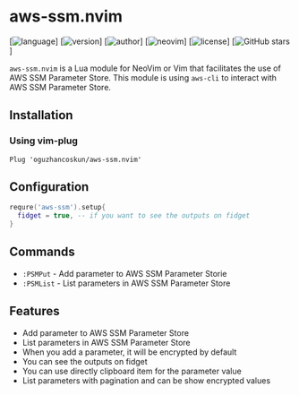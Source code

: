 # aws-ssm.nvim

[![language](https://img.shields.io/badge/language-lua-yellow)]
[![version](https://img.shields.io/badge/version-0.1.0-blue)]
[![author](https://img.shields.io/badge/author-oguzhancoskun-blue)]
[![neovim](https://img.shields.io/badge/neovim-0.5%2B-green)]
[![license](https://img.shields.io/github/license/oguzhancoskun/aws-ssm.nvim)]
[![GitHub stars](https://img.shields.io/github/stars/oguzhancoskun/aws-ssm.nvim)]

`aws-ssm.nvim` is a Lua module for NeoVim or Vim that facilitates the use of
AWS SSM Parameter Store. This module is using `aws-cli` to interact with AWS SSM Parameter Store.

## Installation

### Using vim-plug

```vim
Plug 'oguzhancoskun/aws-ssm.nvim'
```


## Configuration

```lua
requre('aws-ssm').setup{
  fidget = true, -- if you want to see the outputs on fidget
}
```

## Commands

- `:PSMPut` - Add parameter to AWS SSM Parameter Storie
- `:PSMList` - List parameters in AWS SSM Parameter Store

## Features

- Add parameter to AWS SSM Parameter Store
- List parameters in AWS SSM Parameter Store
- When you add a parameter, it will be encrypted by default
- You can see the outputs on fidget
- You can use directly clipboard item for the parameter value
- List parameters with pagination and can be show encrypted values
